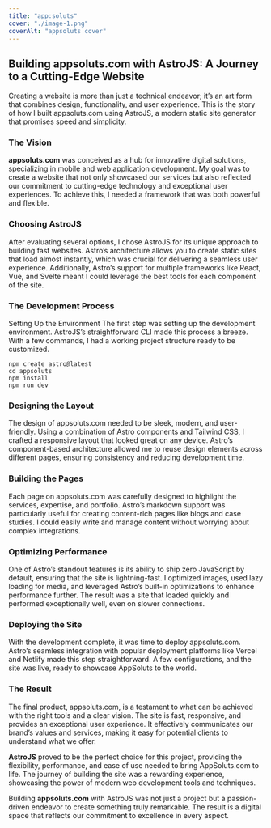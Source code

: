 ```yaml
---
title: "app:soluts"
cover: "./image-1.png"
coverAlt: "appsoluts cover"
---
```


## Building appsoluts.com with AstroJS: A Journey to a Cutting-Edge Website
Creating a website is more than just a technical endeavor; it’s an art form that combines design, functionality, and user experience. This is the story of how I built appsoluts.com using AstroJS, a modern static site generator that promises speed and simplicity.

### The Vision
**appsoluts.com** was conceived as a hub for innovative digital solutions, specializing in mobile and web application development. My goal was to create a website that not only showcased our services but also reflected our commitment to cutting-edge technology and exceptional user experiences. To achieve this, I needed a framework that was both powerful and flexible.

### Choosing AstroJS
After evaluating several options, I chose AstroJS for its unique approach to building fast websites. Astro’s architecture allows you to create static sites that load almost instantly, which was crucial for delivering a seamless user experience. Additionally, Astro’s support for multiple frameworks like React, Vue, and Svelte meant I could leverage the best tools for each component of the site.

### The Development Process
Setting Up the Environment
The first step was setting up the development environment. AstroJS’s straightforward CLI made this process a breeze. With a few commands, I had a working project structure ready to be customized.

```
npm create astro@latest
cd appsoluts
npm install
npm run dev
```

### Designing the Layout
The design of appsoluts.com needed to be sleek, modern, and user-friendly. Using a combination of Astro components and Tailwind CSS, I crafted a responsive layout that looked great on any device. Astro’s component-based architecture allowed me to reuse design elements across different pages, ensuring consistency and reducing development time.

### Building the Pages
Each page on appsoluts.com was carefully designed to highlight the services, expertise, and portfolio. Astro’s markdown support was particularly useful for creating content-rich pages like blogs and case studies. I could easily write and manage content without worrying about complex integrations.

### Optimizing Performance
One of Astro’s standout features is its ability to ship zero JavaScript by default, ensuring that the site is lightning-fast. I optimized images, used lazy loading for media, and leveraged Astro’s built-in optimizations to enhance performance further. The result was a site that loaded quickly and performed exceptionally well, even on slower connections.

### Deploying the Site
With the development complete, it was time to deploy appsoluts.com. Astro’s seamless integration with popular deployment platforms like Vercel and Netlify made this step straightforward. A few configurations, and the site was live, ready to showcase AppSoluts to the world.

### The Result
The final product, appsoluts.com, is a testament to what can be achieved with the right tools and a clear vision. The site is fast, responsive, and provides an exceptional user experience. It effectively communicates our brand’s values and services, making it easy for potential clients to understand what we offer.

**AstroJS** proved to be the perfect choice for this project, providing the flexibility, performance, and ease of use needed to bring AppSoluts.com to life. The journey of building the site was a rewarding experience, showcasing the power of modern web development tools and techniques.

Building **appsoluts.com** with AstroJS was not just a project but a passion-driven endeavor to create something truly remarkable. The result is a digital space that reflects our commitment to excellence in every aspect.
